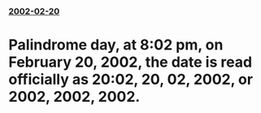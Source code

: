 ### [2002-02-20](/news/2002/02/20/index.md)

#  Palindrome day, at 8:02 pm, on February 20, 2002, the date is read officially as 20:02, 20, 02, 2002, or 2002, 2002, 2002.



